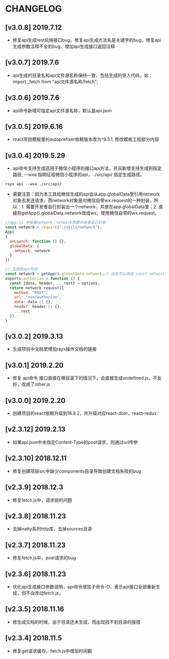 # CHANGELOG

## [v3.0.8] 2019.7.12
- 修复api生成rest风格接口bug，修复api生成方法名是关键字的bug，修复api生成参数注释不全的bug，增加api生成接口返回注释

## [v3.0.7] 2019.7.6
- api生成的目录名和api文件源名称保持一致，包括生成的导入代码，如：import _fetch from "api文件源名称/fetch";

## [v3.0.6] 2019.7.6
- api命令新增可指定api文件源名称，默认是api.json

## [v3.0.5] 2019.6.16
- react项目模板里的autoprefixer依赖版本改为^9.5.1, 修改模板工程部分内容

## [v3.0.4] 2019.5.29
- api命令支持生成适用于微信小程序的接口api方法，并且新增支持生成到指定路径, --wxa 指明征程微信小程序的api， ./src/api/ 指定生成路径。
```node
rayx api --wxa ./src/api/
```
- 需要注意：因为本工具给微信生成的api会从app.globalData里引用network对象去发送请求，而network对象是对微信自带wx.request的一种封装，所以：1. 需要开发者自行封装出一个network，并放在app.globalData里；2. 直接将getApp().globalData.network改成wx，使用微信自带的wx.request。
```javascript
//app.js 中装载network，network需要开发者自己封装
const network = require("./utils/network");
App(
{
  onLaunch: function () {},
  globalData: {
    network: network
  }
})

// 生成的api代码
const network = getApp().globalData.network;// 此处可以改成 const network = wx，就不需要封装network了
exports.authorize = function () {
  const {data, header, ...rest} = options; 
  return network.request({
    method: "POST",
    url: "xxx/authorize",
    data: data || {},
    header: header || {},
    ...rest
  })
}
```

## [v3.0.2] 2019.3.13
- 生成项目中文档里增加rayx操作文档的链接

## [v3.0.1] 2019.2.20
- 修复 api命令 接口直接在根目录下的情况下，会直接生成undefined.js，不友好，改成了other.js

## [v3.0.0] 2019.2.20
- 创建项目的react依赖升级到16.8.2，并升级对应react-dom，react-redux

## [v2.3.12] 2019.2.13
- 如果api.json中未指定Content-Type的post请求，则通过url传参

## [v2.3.10] 2018.12.11
- 修复创建项目src中缺少components目录导致创建文档失败的bug

## [v2.3.9] 2018.12.3
- 修复fetch.js中，请求锁的问题

## [v2.3.8] 2018.11.23
- 去掉natty系列http库，去掉sources目录

## [v2.3.7] 2018.11.23
- 修复fetch.js中，post请求的bug

## [v2.3.6] 2018.11.23
- 优化api生成接口参数说明，api命令增加子命令-O，表示api接口全部重新生成，但不会改动fetch.js，

## [v2.3.5] 2018.11.16
- 修生成文档的时候，由于目录还未生成，而出现找不到目录的报错

## [v2.3.4] 2018.11.5
- 修复get请求缓存，fetch.js中增加时间戳